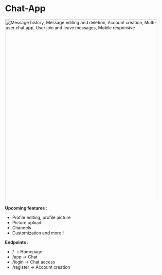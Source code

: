 # Chat-App
<img width="500" height="600" alt="Message history, Message editing and deletion, Account creation, Multi-user chat app, User join and leave messages, Mobile responsive" src="https://github.com/user-attachments/assets/c1fc3547-9dd2-4d8e-97a6-34fee2bcf2b2" />

__Upcoming features :__
- Profile editing, profile picture
- Picture upload
- Channels
- Customization
and more !

__Endpoints :__
- / -> Homepage
- /app -> Chat
- /login -> Chat access
- /register -> Account creation